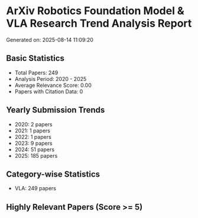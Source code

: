 # ArXiv Robotics Foundation Model & VLA Research Trend Analysis Report

Generated on: 2025-08-14 11:09:20

## Basic Statistics
- Total Papers: 249
- Analysis Period: 2020 - 2025
- Average Relevance Score: 0.00
- Papers with Citation Data: 0

## Yearly Submission Trends
- 2020: 2 papers
- 2021: 1 papers
- 2022: 1 papers
- 2023: 9 papers
- 2024: 51 papers
- 2025: 185 papers

## Category-wise Statistics
- VLA: 249 papers

## Highly Relevant Papers (Score >= 5)